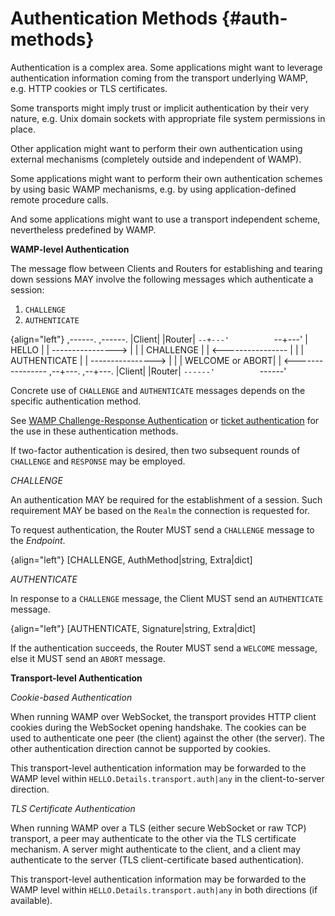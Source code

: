 # Authentication Methods {#auth-methods}

Authentication is a complex area. Some applications might want to leverage authentication information coming from the transport underlying WAMP, e.g. HTTP cookies or TLS certificates.

Some transports might imply trust or implicit authentication by their very nature, e.g. Unix domain sockets with appropriate file system permissions in place.

Other application might want to perform their own authentication using external mechanisms (completely outside and independent of WAMP).

Some applications might want to perform their own authentication schemes by using basic WAMP mechanisms, e.g. by using application-defined remote procedure calls.

And some applications might want to use a transport independent scheme, nevertheless predefined by WAMP.

**WAMP-level Authentication**

The message flow between Clients and Routers for establishing and tearing down sessions MAY involve the following messages which authenticate a session:

1. `CHALLENGE`
2. `AUTHENTICATE`

{align="left"}
         ,------.          ,------.
         |Client|          |Router|
         `--+---'          `--+---'
            |      HELLO      |
            | ---------------->
            |                 |
            |    CHALLENGE    |
            | <----------------
            |                 |
            |   AUTHENTICATE  |
            | ---------------->
            |                 |
            | WELCOME or ABORT|
            | <----------------
         ,--+---.          ,--+---.
         |Client|          |Router|
         `------'          `------'

Concrete use of `CHALLENGE` and `AUTHENTICATE` messages depends on the specific authentication method.

See [WAMP Challenge-Response Authentication](#wampcra) or [ticket authentication](#ticketauth) for the use in these authentication methods.

If two-factor authentication is desired, then two subsequent rounds of `CHALLENGE` and `RESPONSE` may be employed.

*CHALLENGE*

An authentication MAY be required for the establishment of a session. Such requirement MAY be based on the `Realm` the connection is requested for.

To request authentication, the Router MUST send a `CHALLENGE` message to the *Endpoint*.

{align="left"}
        [CHALLENGE, AuthMethod|string, Extra|dict]


*AUTHENTICATE*

In response to a `CHALLENGE` message, the Client MUST send an `AUTHENTICATE` message.

{align="left"}
        [AUTHENTICATE, Signature|string, Extra|dict]

If the authentication succeeds, the Router MUST send a `WELCOME` message, else it MUST send an `ABORT` message.


**Transport-level Authentication**

*Cookie-based Authentication*

When running WAMP over WebSocket, the transport provides HTTP client cookies during the WebSocket opening handshake. The cookies can be used to authenticate one peer (the client) against the other (the server). The other authentication direction cannot be supported by cookies.

This transport-level authentication information may be forwarded to the WAMP level within `HELLO.Details.transport.auth|any` in the client-to-server direction.


*TLS Certificate Authentication*

When running WAMP over a TLS (either secure WebSocket or raw TCP) transport, a peer may authenticate to the other via the TLS certificate mechanism. A server might authenticate to the client, and a client may authenticate to the server (TLS client-certificate based authentication).

This transport-level authentication information may be forwarded to the WAMP level within `HELLO.Details.transport.auth|any` in both directions (if available).
